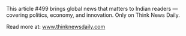 This article #499 brings global news that matters to Indian readers — covering politics, economy, and innovation. Only on Think News Daily.

Read more at: www.thinknewsdaily.com